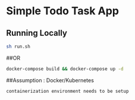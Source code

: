 # Simple Todo Task App

## Running Locally

```bash
sh run.sh
```
##OR

```bash
docker-compose build && docker-compose up -d
```

##Assumption : Docker/Kubernetes
```bash
containerization environment needs to be setup
```